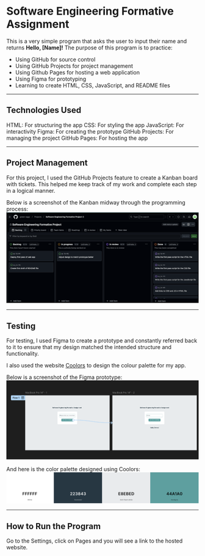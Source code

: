 # Software Engineering Formative Assignment

This is a very simple program that asks the user to input their name and returns **Hello, [Name]!** The purpose of this program is to practice: 
- Using GitHub for source control 
- Using GitHub Projects for project management 
- Using Github Pages for hosting a web application
- Using Figma for prototyping 
- Learning to create HTML, CSS, JavaScript, and README files 

---

## Technologies Used
HTML: For structuring the app
CSS: For styling the app
JavaScript: For interactivity
Figma: For creating the prototype
GitHub Projects: For managing the project 
GitHub Pages: For hosting the app

---

## Project Management

For this project, I used the GitHub Projects feature to create a Kanban board with tickets. This helped me keep track of my work and complete each step in a logical manner. 

Below is a screenshot of the Kanban midway through the programming process:  
![Kanban Board Screenshot](https://github.com/green-eggz/se_for/blob/main/kanban.png)

---

## Testing

For testing, I used Figma to create a prototype and constantly referred back to it to ensure that my design matched the intended structure and functionality. 

I also used the website [Coolors](https://coolors.co/) to design the colour palette for my app.

Below is a screenshot of the Figma prototype:  
![Figma Prototype Screenshot](https://github.com/green-eggz/se_for/blob/main/prototype.png)

And here is the color palette designed using Coolors:  
![Color Palette Screenshot](https://github.com/green-eggz/se_for/blob/main/colours.png)

---

## How to Run the Program

Go to the Settings, click on Pages and you will see a link to the hosted website. 



